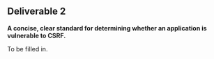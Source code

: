 ## **Deliverable 2**

**A concise, clear standard for determining whether an application is
vulnerable to CSRF.**

To be filled in.